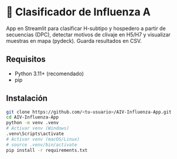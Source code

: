 # 🧬 Clasificador de Influenza A 

App en Streamlit para clasificar H-subtipo y hospedero a partir de secuencias (DPC), detectar motivos de clivaje en H5/H7 y visualizar muestras en mapa (pydeck). Guarda resultados en CSV.

## Requisitos
- Python 3.11+ (recomendado)
- pip

## Instalación
```bash
git clone https://github.com/<tu-usuario>/AIV-Influenza-App.git
cd AIV-Influenza-App
python -m venv .venv
# Activar venv (Windows)
.venv\Scripts\activate
# Activar venv (macOS/Linux)
# source .venv/bin/activate
pip install -r requirements.txt
